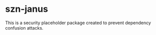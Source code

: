 # szn-janus

This is a security placeholder package created to prevent dependency confusion attacks.